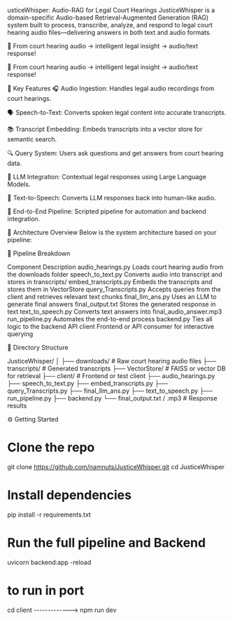 usticeWhisper: Audio-RAG for Legal Court Hearings
JusticeWhisper is a domain-specific Audio-based Retrieval-Augmented Generation (RAG) system built to process, transcribe, analyze, and respond to legal court hearing audio files—delivering answers in both text and audio formats.

🚀 From court hearing audio → intelligent legal insight → audio/text response!


🚀 From court hearing audio → intelligent legal insight → audio/text response!

📌 Key Features
🎧 Audio Ingestion: Handles legal audio recordings from court hearings.

🗣️ Speech-to-Text: Converts spoken legal content into accurate transcripts.

📚 Transcript Embedding: Embeds transcripts into a vector store for semantic search.

🔍 Query System: Users ask questions and get answers from court hearing data.

🤖 LLM Integration: Contextual legal responses using Large Language Models.

🔁 Text-to-Speech: Converts LLM responses back into human-like audio.

🔄 End-to-End Pipeline: Scripted pipeline for automation and backend integration.

🧩 Architecture Overview
Below is the system architecture based on your pipeline:


🔄 Pipeline Breakdown

Component	Description
audio_hearings.py	Loads court hearing audio from the downloads folder
speech_to_text.py	Converts audio into transcript and stores in transcripts/
embed_transcripts.py	Embeds the transcripts and stores them in VectorStore
query_Transcripts.py	Accepts queries from the client and retrieves relevant text chunks
final_llm_ans.py	Uses an LLM to generate final answers
final_output.txt	Stores the generated response in text
text_to_speech.py	Converts text answers into final_audio_answer.mp3
run_pipeline.py	Automates the end-to-end process
backend.py	Ties all logic to the backend API
client	Frontend or API consumer for interactive querying

📁 Directory Structure

JusticeWhisper/
│
├── downloads/                  # Raw court hearing audio files
├── transcripts/                # Generated transcripts
├── VectorStore/                # FAISS or vector DB for retrieval
├── client/                     # Frontend or test client
├── audio_hearings.py
├── speech_to_text.py
├── embed_transcripts.py
├── query_Transcripts.py
├── final_llm_ans.py
├── text_to_speech.py
├── run_pipeline.py
├── backend.py
└── final_output.txt / .mp3    # Response results

⚙️ Getting Started
# Clone the repo
git clone https://github.com/namnuts/JusticeWhisper.git
cd JusticeWhisper

# Install dependencies
pip install -r requirements.txt

# Run the full pipeline and Backend
uvicorn backend:app -reload

# to run in port
cd client   -------------> 
npm run dev

